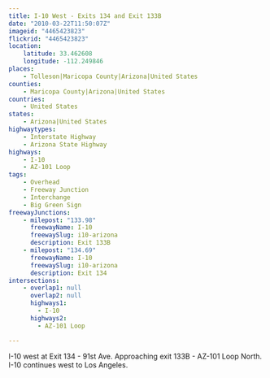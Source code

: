 ```yaml
---
title: I-10 West - Exits 134 and Exit 133B
date: "2010-03-22T11:50:07Z"
imageid: "4465423823"
flickrid: "4465423823"
location:
    latitude: 33.462608
    longitude: -112.249846
places:
    - Tolleson|Maricopa County|Arizona|United States
counties:
    - Maricopa County|Arizona|United States
countries:
    - United States
states:
    - Arizona|United States
highwaytypes:
    - Interstate Highway
    - Arizona State Highway
highways:
    - I-10
    - AZ-101 Loop
tags:
    - Overhead
    - Freeway Junction
    - Interchange
    - Big Green Sign
freewayJunctions:
    - milepost: "133.98"
      freewayName: I-10
      freewaySlug: i10-arizona
      description: Exit 133B
    - milepost: "134.69"
      freewayName: I-10
      freewaySlug: i10-arizona
      description: Exit 134
intersections:
    - overlap1: null
      overlap2: null
      highways1:
        - I-10
      highways2:
        - AZ-101 Loop

---
```

I-10 west at Exit 134 - 91st Ave.  Approaching exit 133B - AZ-101 Loop North.  I-10 continues west to Los Angeles.